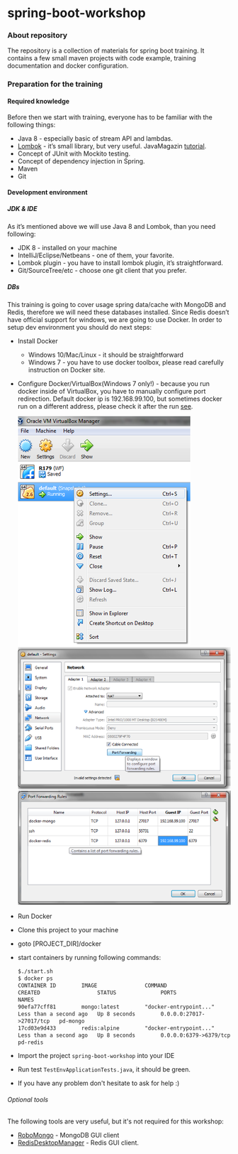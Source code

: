 # spring-boot-workshop

### About repository
The repository is a collection of materials for spring boot training. It contains a few small maven projects with code example, training documentation and docker configuration.

### Preparation for the training

#### Required knowledge
Before then we start with training, everyone has to be familiar with the following things:
* Java 8 - especially basic of stream API and lambdas. 
* [Lombok](https://projectlombok.org)  - it’s small library, but very useful. JavaMagazin [tutorial](http://www.javamagazine.mozaicreader.com/MayJune2017/Twitter#&pageSet=10&page=0&contentItem=undefined).
* Concept of JUnit with Mockito testing.
* Concept of dependency injection in Spring.
* Maven 
* Git

#### Development environment
##### JDK & IDE
As it’s mentioned above  we will use Java 8 and Lombok, than you need following:
* JDK 8 - installed on your machine
* IntelliJ/Eclipse/Netbeans - one of them, your favorite. 
* Lombok plugin -  you have to install lombok plugin, it’s straightforward.
* Git/SourceTree/etc - choose one git client that you prefer.
##### DBs
This training is going to cover usage spring data/cache with MongoDB and Redis, therefore we will need these databases installed. 
Since Redis doesn’t have official support for windows, we are going to use Docker. In order to setup dev environment you should do next steps:
* Install Docker
    * Windows 10/Mac/Linux - it should be straightforward
    * Windows 7 - you have to use docker toolbox, please read carefully instruction on Docker site.
* Configure Docker/VirtualBox(Windows 7 only!) - because you run docker inside of VirtualBox, you have to manually configure port redirection. 
Default docker ip is 192.168.99.100, but sometimes docker run on a different address, please check it after the run [see](./documentation/docker_toolbox.png).
    
    ![Right click](./documentation/VirtualBoxSettings.png) 
    ![Button port forwarding](./documentation/VirtualBoxAdvanceSettings.png) 
    ![Mongo&Redis ports](./documentation/VirtualBoxPortForwardin.png)
* Run Docker
* Clone this project to your machine
* goto [PROJECT_DIR]/docker 
* start containers by running following commands:
    ```
    $./start.sh
    $ docker ps
    CONTAINER ID        IMAGE               COMMAND                  CREATED                  STATUS              PORTS                      NAMES
    90efa77cff81        mongo:latest        "docker-entrypoint..."   Less than a second ago   Up 8 seconds        0.0.0.0:27017->27017/tcp   pd-mongo
    17cd03e9d433        redis:alpine        "docker-entrypoint..."   Less than a second ago   Up 8 seconds        0.0.0.0:6379->6379/tcp     pd-redis
    ```
* Import the project `spring-boot-workshop` into your IDE
* Run test `TestEnvApplicationTests.java`, it should be green.
* If you have any problem don't hesitate to ask for help :)

###### Optional tools
The following tools are very useful, but it's not required for this workshop:
* [RoboMongo](https://robomongo.org) - MongoDB GUI client
* [RedisDesktopManager](https://redisdesktop.com/) - Redis GUI client.